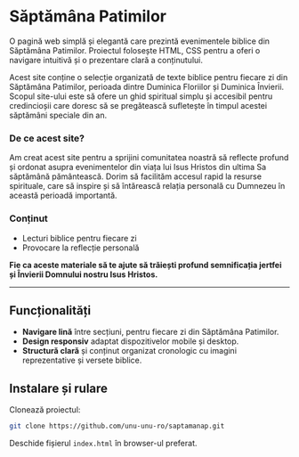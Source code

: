 # Săptămâna Patimilor

O pagină web simplă și elegantă care prezintă evenimentele biblice din Săptămâna Patimilor. Proiectul folosește HTML, CSS pentru a oferi o navigare intuitivă și o prezentare clară a conținutului.

Acest site conține o selecție organizată de texte biblice pentru fiecare zi din Săptămâna Patimilor, perioada dintre Duminica Floriilor și Duminica Învierii. Scopul site-ului este să ofere un ghid spiritual simplu și accesibil pentru credincioșii care doresc să se pregătească sufletește în timpul acestei săptămâni speciale din an.

### De ce acest site?

Am creat acest site pentru a sprijini comunitatea noastră să reflecte profund și ordonat asupra evenimentelor din viața lui Isus Hristos din ultima Sa săptămână pământească. Dorim să facilităm accesul rapid la resurse spirituale, care să inspire și să întărească relația personală cu Dumnezeu în această perioadă importantă.

### Conținut

- Lecturi biblice pentru fiecare zi
- Provocare la reflecție personală

**Fie ca aceste materiale să te ajute să trăiești profund semnificația jertfei și Învierii Domnului nostru Isus Hristos.**

---
## Funcționalități
- **Navigare lină** între secțiuni, pentru fiecare zi din Săptămâna Patimilor.
- **Design responsiv** adaptat dispozitivelor mobile și desktop.
- **Structură clară** și conținut organizat cronologic cu imagini reprezentative și versete biblice.

## Instalare și rulare
Clonează proiectul:

```bash
git clone https://github.com/unu-unu-ro/saptamanap.git
```

Deschide fișierul `index.html` în browser-ul preferat.
